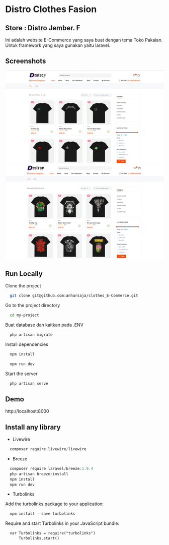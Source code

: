 
# Distro Clothes Fasion
## Store : Distro Jember. F

Ini adalah website E-Commerce yang saya buat dengan tema Toko Pakaian. Untuk framework yang saya gunakan yaitu laravel.


## Screenshots

![App Screenshot](./public/assets/imgs/contoh.png)
![App Screenshot](./public/assets/imgs/contoh2.png)


## Run Locally

Clone the project

```bash
  git clone git@github.com:anharsaja/clothes_E-Commerce.git
```

Go to the project directory

```bash
  cd my-project
```

Buat database dan kaitkan pada .ENV
```SQL
  php artisan migrate
```

Install dependencies

```bash
  npm install
```
```bash
  npm run dev
```

Start the server

```bash
  php artisan serve
```

## Demo

http://localhost:8000




## Install any library

* Livewire
```Powershell
  composer require livewire/livewire
```


* Breeze
```Powershell
  composer require laravel/breeze:1.9.4
  php artisan breeze:install
  npm install
  npm run dev
```

* Turbolinks

Add the turbolinks package to your application:
```Powershell
  npm install --save turbolinks
```
Require and start Turbolinks in your JavaScript bundle:
```code
  var Turbolinks = require("turbolinks")
      Turbolinks.start()
```
